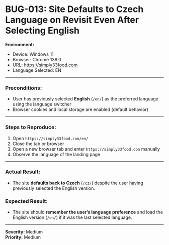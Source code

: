 # BUG-013: Site Defaults to Czech Language on Revisit Even After Selecting English

**Environment:**
- Device: Windows 11  
- Browser: Chrome 138.0  
- URL: https://simply33food.com  
- Language Selected: EN  

---

### Preconditions:
- User has previously selected **English** (`/en/`) as the preferred language using the language switcher  
- Browser cookies and local storage are enabled (default behavior)

---

### Steps to Reproduce:
1. Open `https://simply33food.com/en/`  
2. Close the tab or browser  
3. Open a new browser tab and enter `https://simply33food.com` manually  
4. Observe the language of the landing page

---

### Actual Result:
- The site **defaults back to Czech** (`/cz/`) despite the user having previously selected the English version.

### Expected Result:
- The site should **remember the user’s language preference** and load the English version (`/en/`) if it was the last selected language.

---

**Severity:** Medium  
**Priority:** Medium 
